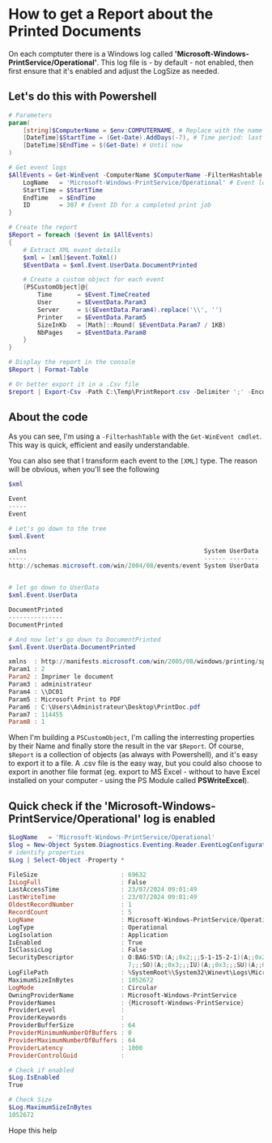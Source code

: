 ﻿# How to get a Report about the Printed Documents

On each comptuter there is a Windows log called **'Microsoft-Windows-PrintService/Operational'**. This log file is - by default - not enabled, then first ensure that it's enabled and adjust the LogSize as needed.

## Let's do this with Powershell

````powershell
# Parameters
param(
    [string]$ComputerName = $env:COMPUTERNAME, # Replace with the name of your print server
    [DateTime]$StartTime = (Get-Date).AddDays(-7), # Time period: last 7 days, adjust to your need
    [DateTime]$EndTime = $(Get-Date) # Until now
)

# Get event logs
$AllEvents = Get-WinEvent -ComputerName $ComputerName -FilterHashtable @{
    LogName   = 'Microsoft-Windows-PrintService/Operational' # Event log name
    StartTime = $StartTime
    EndTime   = $EndTime
    ID        = 307 # Event ID for a completed print job
}

# Create the report
$Report = foreach ($event in $AllEvents)
{
    # Extract XML event details
    $xml = [xml]$event.ToXml()
    $EventData = $xml.Event.UserData.DocumentPrinted

    # Create a custom object for each event
    [PSCustomObject]@{
        Time       = $Event.TimeCreated
        User       = $EventData.Param3
        Server     = $($EventData.Param4).replace('\\', '')
        Printer    = $EventData.Param5
        SizeInKb   = [Math]::Round( $EventData.Param7 / 1KB)
        NbPages    = $EventData.Param8
    }
}

# Display the report in the console
$Report | Format-Table

# Or better export it in a .Csv file
$report | Export-Csv -Path C:\Temp\PrintReport.csv -Delimiter ';' -Encoding UTF8 -NoTypeInformation
````

## About the code

As you can see, I'm using a `-FilterhashTable` with the `Get-WinEvent cmdlet`. This way is quick, efficient and easily understandable. 

You can also see that I transform each event to the `[XML]` type. The reason will be obvious, when you'll see the following


````Powershell
$xml

Event
-----
Event

# Let's go down to the tree
$xml.Event

xmlns                                                 System UserData
-----                                                 ------ --------
http://schemas.microsoft.com/win/2004/08/events/event System UserData


# let go down to UserData
$xml.Event.UserData

DocumentPrinted
---------------
DocumentPrinted

# And now let's go down to DocumentPrinted
$xml.Event.UserData.DocumentPrinted

xmlns  : http://manifests.microsoft.com/win/2005/08/windows/printing/spooler/core/events
Param1 : 2
Param2 : Imprimer le document
Param3 : administrateur
Param4 : \\DC01
Param5 : Microsoft Print to PDF
Param6 : C:\Users\Administrateur\Desktop\PrintDoc.pdf
Param7 : 114455
Param8 : 1
````

When I'm building a `PSCustomObject`, I'm calling the interresting properties by their Name and finally store the result in the var `$Report`. Of course, `$Report` is a collection of objects (as always with Powershell), and it's easy to export it to a file. A .csv file is the easy way, but you could also choose to export in another file format (eg. export to MS Excel - without to have Excel installed on your computer - using the PS Module called **PSWriteExcel**).


## Quick check if the 'Microsoft-Windows-PrintService/Operational' log is enabled

````powershell
$LogName   = 'Microsoft-Windows-PrintService/Operational'
$log = New-Object System.Diagnostics.Eventing.Reader.EventLogConfiguration $logName
# identify properties
$Log | Select-Object -Property *

FileSize                       : 69632
IsLogFull                      : False
LastAccessTime                 : 23/07/2024 09:01:49
LastWriteTime                  : 23/07/2024 09:01:49
OldestRecordNumber             : 1
RecordCount                    : 5
LogName                        : Microsoft-Windows-PrintService/Operational
LogType                        : Operational
LogIsolation                   : Application
IsEnabled                      : True
IsClassicLog                   : False
SecurityDescriptor             : O:BAG:SYD:(A;;0x2;;;S-1-15-2-1)(A;;0x2;;;S-1-15-3-1024-3153509613-960666767-3724611135-2725662640-12138253-543910227-1950414635-4190290187)(A;;0xf0007;;;SY)(A;;0x7;;;BA)(A;;0x
                                 7;;;SO)(A;;0x3;;;IU)(A;;0x3;;;SU)(A;;0x3;;;S-1-5-3)(A;;0x3;;;S-1-5-33)(A;;0x1;;;S-1-5-32-573)
LogFilePath                    : %SystemRoot%\System32\Winevt\Logs\Microsoft-Windows-PrintService%4Operational.evtx
MaximumSizeInBytes             : 1052672
LogMode                        : Circular
OwningProviderName             : Microsoft-Windows-PrintService
ProviderNames                  : {Microsoft-Windows-PrintService}
ProviderLevel                  : 
ProviderKeywords               : 
ProviderBufferSize             : 64
ProviderMinimumNumberOfBuffers : 0
ProviderMaximumNumberOfBuffers : 64
ProviderLatency                : 1000
ProviderControlGuid            : 

# Check if enabled
$Log.IsEnabled
True

# Check Size
$Log.MaximumSizeInBytes
1052672
````

Hope this help